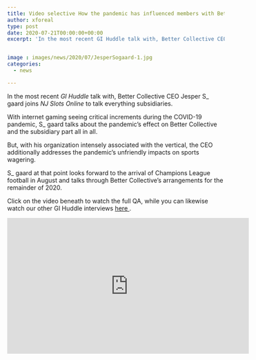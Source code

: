 ```yaml
---
title: Video selective How the pandemic has influenced members with Better Collective CEO Jesper S gaard
author: xforeal 
type: post
date: 2020-07-21T00:00:00+00:00
excerpt: 'In the most recent GI Huddle talk with, Better Collective CEO Jesper Sgaard joins NJ Slots Online to talk all things affiliates '


image : images/news/2020/07/JesperSogaard-1.jpg
categories:
  - news

---
```

In the most recent _GI Huddle_ talk with, Better Collective CEO Jesper S_ gaard joins _NJ Slots Online_ to talk everything subsidiaries. 

With internet gaming seeing critical increments during the COVID-19 pandemic, S_ gaard talks about the pandemic&#8217;s effect on Better Collective and the subsidiary part all in all. 

But, with his organization intensely associated with the vertical, the CEO additionally addresses the pandemic&#8217;s unfriendly impacts on sports wagering. 

S_ gaard at that point looks forward to the arrival of Champions League football in August and talks through Better Collective&#8217;s arrangements for the remainder of 2020. 

Click on the video beneath to watch the full QA, while you can likewise watch our other GI Huddle interviews <a href="https://www.youtube.com/channel/UCP89uYqGA6H3koLTVj2QkiQ" rel="noopener noreferrer" target="_blank">here </a>. 

<div class="videoWrapper">
  <iframe loading="lazy" allowfullscreen="allowfullscreen" frameborder="0" height="315" src="https://www.youtube.com/embed/3T_5AdOq_qk" width="560" />
</div>